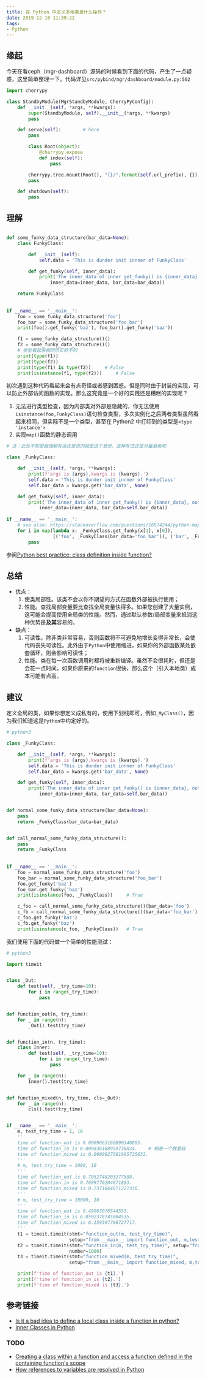 ```yaml
---
title: 在 Python 中定义本地类是什么操作？
date: 2019-12-10 11:39:22
tags:
- Python
---
```

## 缘起

今天在看ceph（mgr-dashboard）源码的时候看到下面的代码，产生了一点疑惑，这里简单整理一下。代码详见`src/pybind/mgr/dashboard/module.py:502`
```python
import cherrypy

class StandbyModule(MgrStandbyModule, CherryPyConfig):
    def __init__(self, *args, **kwargs):
        super(StandbyModule, self).__init__(*args, **kwargs)
        pass

    def serve(self):        # here
        pass

        class Root(object):
            @cherrypy.expose
            def index(self):
                pass

        cherrypy.tree.mount(Root(), "{}/".format(self.url_prefix), {})
        pass

    def shutdown(self):
        pass
```
## 理解
```python

def some_funky_data_structure(bar_data=None):
    class FunkyClass:

        def __init__(self):
            self.data = 'This is dunder init innner of FunkyClass'

        def get_funky(self, inner_data):
            print('The inner_data of inner get_funky() is {inner_data}, outer of inner data is {bar_data}.'.format(
                inner_data=inner_data, bar_data=bar_data))

    return FunkyClass
    
    
if __name__ == '__main__':
    foo = some_funky_data_structure('foo')
    foo_bar = some_funky_data_structure('foo_bar')
    print(foo().get_funky('baz'), foo_bar().get_funky('baz'))

    f1 = some_funky_data_structure()()
    f2 = some_funky_data_structure()()
    # 类型看起来相同但实际不同
    print(type(f1))
    print(type(f2))
    print(type(f1) is type(f2))     # False
    print(isinstance(f1, type(f2)))     # False
```
初次遇到这种代码看起来会有点奇怪或者感到困惑。但是同时由于封装的实现，可以防止外部访问函数的实现。那么这究竟是一个好的实践还是糟糕的实现呢？
1. 无法进行类型检查，因为内部类对外部是隐藏的，你无法使用`isinstance(foo,FunkyClass)`语句检查类型，多次实例化之后两者类型虽然看起来相同，但实际不是一个类型，甚至在 Python2 中打印到的类型是`<type 'instance'>`
2. 实现`map()`函数的静态调用
```python
# 注：此处不知是我理解有误还是说的就是这个意思，这种写法还是尽量避免吧

class _FunkyClass:

    def __init__(self, *args, **kwargs):
        print(f'args is {args},kwargs is {kwargs}.')
        self.data = 'This is dunder init innner of FunkyClass'
        self.bar_data = kwargs.get('bar_data', None)

    def get_funky(self, inner_data):
        print('The inner_data of inner get_funky() is {inner_data}, outer of inner data is {bar_data}.'.format(
            inner_data=inner_data, bar_data=self.bar_data))
            
if __name__ == '__main__':
    # see also: https://stackoverflow.com/questions/16874244/python-map-and-arguments-unpacking            
    for i in map(lambda x: _FunkyClass.get_funky(x[1], x[0]),
                 [('foo', _FunkyClass(bar_data='foo_bar')), ('bar', _FunkyClass(bar_data='bar_foo'))]):
        pass
```

参阅[Python best practice: class definition inside function?](https://stackoverflow.com/questions/34034644/python-best-practice-class-definition-inside-function)

## 总结

- 优点：
    1. 使类局部性。该类不会以你不期望的方式在函数外部被执行使用；
    2. 性能。查找局部变量要比查找全局变量快得多。如果您创建了大量实例，这可能会提高使用全局类的性能。然而，通过默认参数/局部变量来抵消这种优势是**及其**容易的。
- 缺点：
    1. 可读性。除非类非常容易，否则函数将不可避免地增长变得非常长，会使代码丧失可读性。此外由于`Python`中使用缩进，如果你的外部函数某处嵌套循环，则会影响可读性；
    2. 性能。类在每一次函数调用时都将被重新编译。虽然不会很耗时，但还是会花一点时间。如果你原来的`function`很快，那么这个（引入本地类）成本可能有点高。

## 建议

定义全局的类，如果你想定义成私有的，使用下划线即可，例如`_MyClass()`，因为我们知道这是`Python`中约定好的。
```python
# python3

class _FunkyClass:

    def __init__(self, *args, **kwargs):
        print(f'args is {args},kwargs is {kwargs}.')
        self.data = 'This is dunder init innner of FunkyClass'
        self.bar_data = kwargs.get('bar_data', None)

    def get_funky(self, inner_data):
        print('The inner_data of inner get_funky() is {inner_data}, outer of inner data is {bar_data}.'.format(
            inner_data=inner_data, bar_data=self.bar_data))


def normal_some_funky_data_structure(bar_data=None):
    pass
    return _FunkyClass(bar_data=bar_data)


def call_normal_some_funky_data_structure():
    pass
    return _FunkyClass
    
    
if __name__ == '__main__':  
    foo = normal_some_funky_data_structure('foo')
    foo_bar = normal_some_funky_data_structure('foo_bar')
    foo.get_funky('baz')
    foo_bar.get_funky('baz')
    print(isinstance(foo, _FunkyClass))     # True

    c_foo = call_normal_some_funky_data_structure()(bar_data='foo')
    c_fb = call_normal_some_funky_data_structure()(bar_data='foo_bar')
    c_foo.get_funky('baz')
    c_fb.get_funky('baz')
    print(isinstance(c_foo, _FunkyClass))   # True
```

我们使用下面的代码做一个简单的性能测试：
```python
# python3

import timeit


class _Out:
    def test(self, _try_time=10):
        for i in range(_try_time):
            pass


def function_out(n, try_time):
    for _ in range(n):
        _Out().test(try_time)


def function_in(n, try_time):
    class Inner:
        def test(self, _try_time=10):
            for i in range(_try_time):
                pass

    for _ in range(n):
        Inner().test(try_time)


def function_mixed(n, try_time, cls=_Out):
    for _ in range(n):
        cls().test(try_time)


if __name__ == '__main__':
    m, test_try_time = 1, 10
    '''
    time of function_out is 0.0009663160890340805.
    time of function_in is 0.009836168959736824.    # 相差一个数量级
    time of function_mixed is 0.0009927581995725632.
    '''
    # m, test_try_time = 1000, 10
    '''
    time of function_out is 0.7052748203277588.
    time of function_in is 0.7609770204871893.
    time of function_mixed is 0.7371664671227336.
    '''
    # m, test_try_time = 10000, 10
    '''
    time of function_out is 6.49063076544553.
    time of function_in is 6.0502378745004535.
    time of function_mixed is 6.159397796727717.
    '''
    t1 = timeit.timeit(stmt="function_out(m, test_try_time)",
                       setup="from __main__ import function_out, m,test_try_time", number=1000)
    t2 = timeit.timeit(stmt="function_in(m, test_try_time)", setup="from __main__ import function_in, m,test_try_time",
                       number=1000)
    t3 = timeit.timeit(stmt="function_mixed(m, test_try_time)",
                       setup="from __main__ import function_mixed, m,test_try_time", number=1000)

    print(f'time of function_out is {t1}.')
    print(f'time of function_in is {t2}.')
    print(f'time of function_mixed is {t3}.')
```

## 参考链接
- [Is it a bad idea to define a local class inside a function in python?](https://stackoverflow.com/questions/22497985/is-it-a-bad-idea-to-define-a-local-class-inside-a-function-in-python)
- [Inner Classes in Python](https://www.datacamp.com/community/tutorials/inner-classes-python)
### TODO
- [Creating a class within a function and access a function defined in the containing function's scope](https://stackoverflow.com/questions/4296677/creating-a-class-within-a-function-and-access-a-function-defined-in-the-containi)
- [How references to variables are resolved in Python](https://stackoverflow.com/questions/20246523/how-references-to-variables-are-resolved-in-python)
